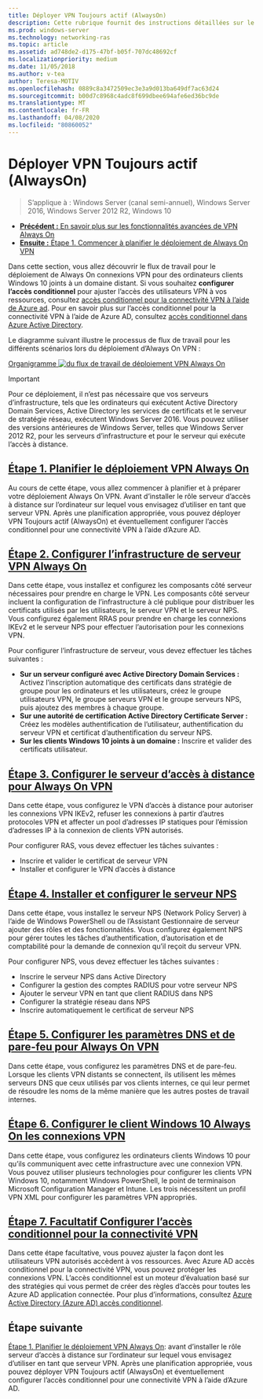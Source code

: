 ```yaml
---
title: Déployer VPN Toujours actif (AlwaysOn)
description: Cette rubrique fournit des instructions détaillées sur le déploiement de Always On VPN dans Windows Server 2016.
ms.prod: windows-server
ms.technology: networking-ras
ms.topic: article
ms.assetid: ad748de2-d175-47bf-b05f-707dc48692cf
ms.localizationpriority: medium
ms.date: 11/05/2018
ms.author: v-tea
author: Teresa-MOTIV
ms.openlocfilehash: 0889c8a3472509ec3e3a9d013ba649df7ac63d24
ms.sourcegitcommit: b00d7c8968c4adc8f699dbee694afe6ed36bc9de
ms.translationtype: MT
ms.contentlocale: fr-FR
ms.lasthandoff: 04/08/2020
ms.locfileid: "80860052"
---
```

# <a name="deploy-always-on-vpn"></a>Déployer VPN Toujours actif (AlwaysOn)

>S’applique à : Windows Server (canal semi-annuel), Windows Server 2016, Windows Server 2012 R2, Windows 10

- [**Précédent :** En savoir plus sur les fonctionnalités avancées de VPN Always On](always-on-vpn-adv-options.md)
- [**Ensuite :** Étape 1. Commencer à planifier le déploiement de Always On VPN](always-on-vpn-deploy-planning.md)

Dans cette section, vous allez découvrir le flux de travail pour le déploiement de Always On connexions VPN pour des ordinateurs clients Windows 10 joints à un domaine distant. Si vous souhaitez **configurer l’accès conditionnel** pour ajuster l’accès des utilisateurs VPN à vos ressources, consultez [accès conditionnel pour la connectivité VPN à l’aide de Azure ad](../../ad-ca-vpn-connectivity-windows10.md). Pour en savoir plus sur l’accès conditionnel pour la connectivité VPN à l’aide de Azure AD, consultez [accès conditionnel dans Azure Active Directory](https://docs.microsoft.com/azure/active-directory/active-directory-conditional-access-azure-portal). 

Le diagramme suivant illustre le processus de flux de travail pour les différents scénarios lors du déploiement d’Always On VPN :

[Organigramme ![du flux de travail de déploiement VPN Always On](../../../../media/Always-On-Vpn/always-on-vpn-deployment-workflow-sm.png)](../../../../media/Always-On-Vpn/always-on-vpn-deployment-workflow.png)

> [!IMPORTANT]
> Pour ce déploiement, il n’est pas nécessaire que vos serveurs d’infrastructure, tels que les ordinateurs qui exécutent Active Directory Domain Services, Active Directory les services de certificats et le serveur de stratégie réseau, exécutent Windows Server 2016. Vous pouvez utiliser des versions antérieures de Windows Server, telles que Windows Server 2012 R2, pour les serveurs d’infrastructure et pour le serveur qui exécute l’accès à distance.

## <a name="step-1-plan-the-always-on-vpn-deployment"></a>[Étape 1. Planifier le déploiement VPN Always On](always-on-vpn-deploy-planning.md)

Au cours de cette étape, vous allez commencer à planifier et à préparer votre déploiement Always On VPN. Avant d’installer le rôle serveur d’accès à distance sur l’ordinateur sur lequel vous envisagez d’utiliser en tant que serveur VPN. Après une planification appropriée, vous pouvez déployer VPN Toujours actif (AlwaysOn) et éventuellement configurer l’accès conditionnel pour une connectivité VPN à l’aide d’Azure AD.

## <a name="step-2-configure-the-always-on-vpn-server-infrastructure"></a>[Étape 2. Configurer l’infrastructure de serveur VPN Always On](vpn-deploy-server-infrastructure.md)

Dans cette étape, vous installez et configurez les composants côté serveur nécessaires pour prendre en charge le VPN. Les composants côté serveur incluent la configuration de l’infrastructure à clé publique pour distribuer les certificats utilisés par les utilisateurs, le serveur VPN et le serveur NPS.  Vous configurez également RRAS pour prendre en charge les connexions IKEv2 et le serveur NPS pour effectuer l’autorisation pour les connexions VPN.

Pour configurer l’infrastructure de serveur, vous devez effectuer les tâches suivantes :

- **Sur un serveur configuré avec Active Directory Domain Services :** Activez l’inscription automatique des certificats dans stratégie de groupe pour les ordinateurs et les utilisateurs, créez le groupe utilisateurs VPN, le groupe serveurs VPN et le groupe serveurs NPS, puis ajoutez des membres à chaque groupe.
- **Sur une autorité de certification Active Directory Certificate Server :** Créez les modèles authentification de l’utilisateur, authentification du serveur VPN et certificat d’authentification du serveur NPS.
- **Sur les clients Windows 10 joints à un domaine :** Inscrire et valider des certificats utilisateur.

## <a name="step-3-configure-the-remote-access-server-for-always-on-vpn"></a>[Étape 3. Configurer le serveur d’accès à distance pour Always On VPN](vpn-deploy-ras.md)

Dans cette étape, vous configurez le VPN d’accès à distance pour autoriser les connexions VPN IKEv2, refuser les connexions à partir d’autres protocoles VPN et affecter un pool d’adresses IP statiques pour l’émission d’adresses IP à la connexion de clients VPN autorisés.

Pour configurer RAS, vous devez effectuer les tâches suivantes :

- Inscrire et valider le certificat de serveur VPN
- Installer et configurer le VPN d’accès à distance

## <a name="step-4-install-and-configure-the-nps-server"></a>[Étape 4. Installer et configurer le serveur NPS](vpn-deploy-nps.md)

Dans cette étape, vous installez le serveur NPS (Network Policy Server) à l’aide de Windows PowerShell ou de l’Assistant Gestionnaire de serveur ajouter des rôles et des fonctionnalités. Vous configurez également NPS pour gérer toutes les tâches d’authentification, d’autorisation et de comptabilité pour la demande de connexion qu’il reçoit du serveur VPN.

Pour configurer NPS, vous devez effectuer les tâches suivantes :

- Inscrire le serveur NPS dans Active Directory
- Configurer la gestion des comptes RADIUS pour votre serveur NPS
- Ajouter le serveur VPN en tant que client RADIUS dans NPS
- Configurer la stratégie réseau dans NPS
- Inscrire automatiquement le certificat de serveur NPS

## <a name="step-5-configure-dns-and-firewall-settings-for-always-on-vpn"></a>[Étape 5. Configurer les paramètres DNS et de pare-feu pour Always On VPN](vpn-deploy-dns-firewall.md)

Dans cette étape, vous configurez les paramètres DNS et de pare-feu. Lorsque les clients VPN distants se connectent, ils utilisent les mêmes serveurs DNS que ceux utilisés par vos clients internes, ce qui leur permet de résoudre les noms de la même manière que les autres postes de travail internes. 

## <a name="step-6-configure-windows-10-client-always-on-vpn-connections"></a>[Étape 6. Configurer le client Windows 10 Always On les connexions VPN](vpn-deploy-client-vpn-connections.md)

Dans cette étape, vous configurez les ordinateurs clients Windows 10 pour qu’ils communiquent avec cette infrastructure avec une connexion VPN. Vous pouvez utiliser plusieurs technologies pour configurer les clients VPN Windows 10, notamment Windows PowerShell, le point de terminaison Microsoft Configuration Manager et Intune. Les trois nécessitent un profil VPN XML pour configurer les paramètres VPN appropriés.

## <a name="step-7-optional-configure-conditional-access-for-vpn-connectivity"></a>[Étape 7. Facultatif Configurer l’accès conditionnel pour la connectivité VPN](../../ad-ca-vpn-connectivity-windows10.md)

Dans cette étape facultative, vous pouvez ajuster la façon dont les utilisateurs VPN autorisés accèdent à vos ressources. Avec Azure AD accès conditionnel pour la connectivité VPN, vous pouvez protéger les connexions VPN. L’accès conditionnel est un moteur d’évaluation basé sur des stratégies qui vous permet de créer des règles d’accès pour toutes les Azure AD application connectée. Pour plus d’informations, consultez [Azure Active Directory (Azure AD) accès conditionnel](https://docs.microsoft.com/azure/active-directory/active-directory-conditional-access-azure-portal).

## <a name="next-step"></a>Étape suivante

[Étape 1. Planifier le déploiement VPN Always On](always-on-vpn-deploy-planning.md): avant d’installer le rôle serveur d’accès à distance sur l’ordinateur sur lequel vous envisagez d’utiliser en tant que serveur VPN. Après une planification appropriée, vous pouvez déployer VPN Toujours actif (AlwaysOn) et éventuellement configurer l’accès conditionnel pour une connectivité VPN à l’aide d’Azure AD.  

